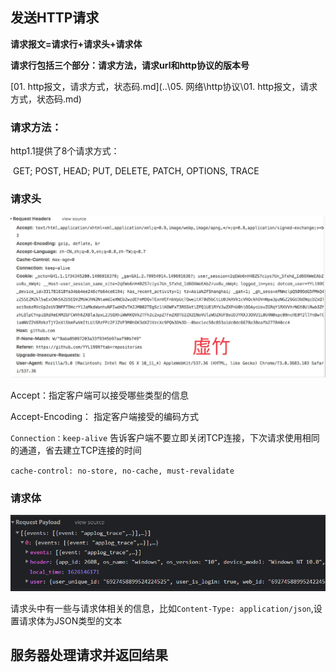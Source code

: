 ## 发送HTTP请求

**请求报文=请求行+请求头+请求体**

**请求行包括三个部分：请求方法，请求url和http协议的版本号**

 [01. http报文，请求方式，状态码.md](..\05. 网络\http协议\01. http报文，请求方式，状态码.md) 

### 请求方法：

http1.1提供了8个请求方式：

​	GET;  POST, HEAD;  PUT, DELETE, PATCH, OPTIONS, TRACE



### 请求头

![请求报头](图片/16a634c93ecabe3a)



Accept：指定客户端可以接受哪些类型的信息

Accept-Encoding： 指定客户端接受的编码方式

`Connection：keep-alive` 告诉客户端不要立即关闭TCP连接，下次请求使用相同的通道，省去建立TCP连接的时间

`cache-control: no-store, no-cache, must-revalidate`





### 请求体

![image-20210713111940423](图片/image-20210713111940423.png)



请求头中有一些与请求体相关的信息，比如`Content-Type: application/json`,设置请求体为JSON类型的文本







## 服务器处理请求并返回结果

